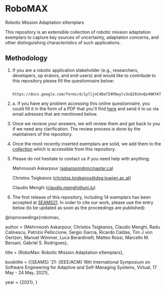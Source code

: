 # RoboMAX
Robotic Mission Adaptation eXemplars


This repository is an extensible collection of robotic mission adaptation exemplars to capture key sources of uncertainty, adaptation concerns, and other distinguishing characteristics of such applications.

## Methodology

1. If you are a robotic application stakeholder (e.g., researchers, developers, op erators, and end-users) and would like to contribute to this repository please fill the questionnaire below:

             https://docs.google.com/forms/d/1ylljnC4DaTZ4FDwylv3sQ29ihnQz49KYkTQElmEF7Sc/edit

1. a. If you have any problem accessing this online questionnaire, you could fill it in the form of a PDF that you'll find [here](https://github.com/Askarpour/RoboMAX/blob/main/Questionnaire.pdf) and send it to us via email adresses that are mentioned below.

2. Once we recieve your answers, we will review them and get back to you if we need any clarification. The review process is done by the maintainers of the repository.

3. Once the most recently inserted exemplars are solid, we add them to the [collection](https://github.com/Askarpour/RoboMAX/blob/main/Exemplars.csv) which is accessible from this repository.

4. Please do not hesitate to contact us if you need help with anything:

    Mehrnoosh Askarpour (askarpom@mcmaster.ca)

    Christos	Tsigkanos (christos.tsigkanos@dsg.tuwien.ac.at)

    Claudio Menghi (claudio.menghi@uni.lu)

5. The first release of this repository, including 14 exemplars has been accepted at [SEAMS21](https://conf.researchr.org/home/seams-2021). In order to cite our work, please use the entry below (to be updated as soon as the proceedings are published):

@inproceedings{robomax,

  author    = {Mehrnoosh Askarpour, Christos	Tsigkanos, Claudio Menghi, Radu Calinescu, Patrizio	Pelliccione, Sergio	Garcia, Ricardo Caldas, Tim J von Oertzen, Manuel Wimmer, Luca Berardinelli, Matteo	Rossi, Marcello M. Bersani, Gabriel S. Rodrigues},
  
  title     = {RoboMax: Robotic Mission Adaptation eXemplars},
  
  booktitle = {{SEAMS} '21: {IEEE/ACM} 16th International Symposium on Software Engineering
               for Adaptive and Self-Managing Systems, Virtual,
               17 May - 24 May, 2021},
               
  year      = {2021},
}




